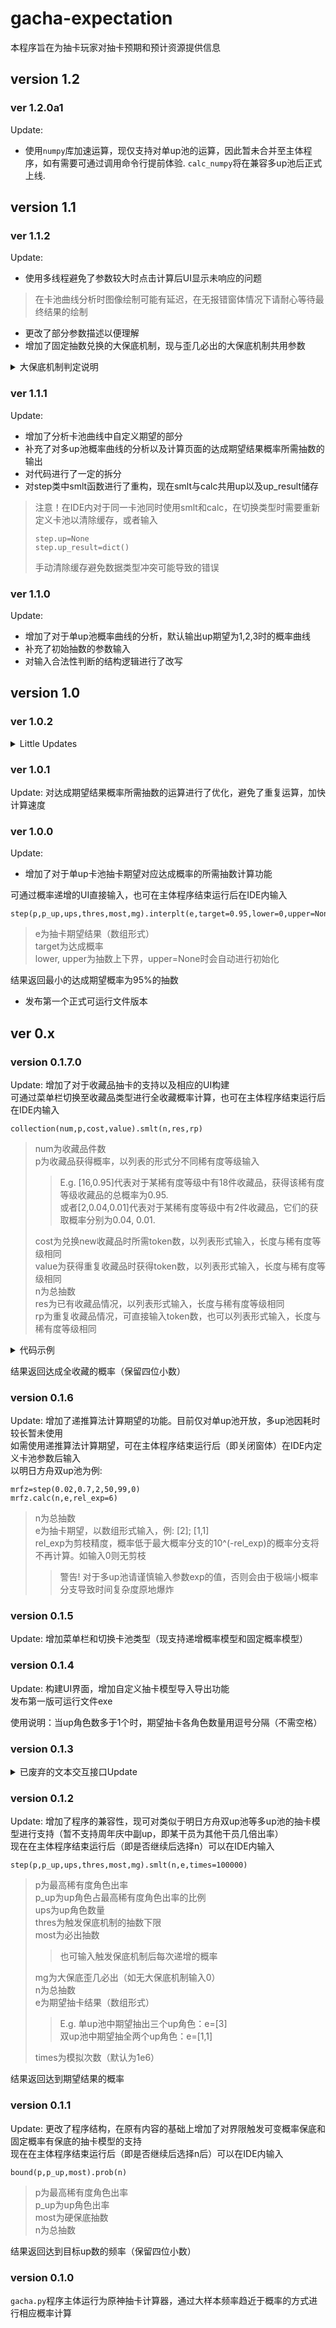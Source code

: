 # gacha-expectation

本程序旨在为抽卡玩家对抽卡预期和预计资源提供信息<br>

## version 1.2

### ver 1.2.0a1

Update:
* 使用`numpy`库加速运算，现仅支持对单up池的运算，因此暂未合并至主体程序，如有需要可通过调用命令行提前体验. `calc_numpy`将在兼容多up池后正式上线.

## version 1.1

### ver 1.1.2

Update:
* 使用多线程避免了参数较大时点击计算后UI显示未响应的问题
> 在卡池曲线分析时图像绘制可能有延迟，在无报错窗体情况下请耐心等待最终结果的绘制

* 更改了部分参数描述以便理解
* 增加了固定抽数兑换的大保底机制，现与歪几必出的大保底机制共用参数
<details>
<summary> 大保底机制判定说明 </summary>

注意！判断大保底机制是固定抽数兑换还是歪几必出的界限设定为与小保底抽数有关
>小于小保底抽数将被判定为歪几必出<br>
>大于等于小保底抽数将被判定为固定抽数兑换

如有特殊需求请使用命令行，对卡池类的`mg_type`进行手动更改
>`mg`为歪几必出<br>
>`exc`为固定抽数兑换
</details>

### ver 1.1.1

Update:
* 增加了分析卡池曲线中自定义期望的部分
* 补充了对多up池概率曲线的分析以及计算页面的达成期望结果概率所需抽数的输出
* 对代码进行了一定的拆分
* 对step类中smlt函数进行了重构，现在smlt与calc共用up以及up_result储存
> 注意！在IDE内对于同一卡池同时使用smlt和calc，在切换类型时需要重新定义卡池以清除缓存，或者输入
> ```
> step.up=None
> step.up_result=dict()
> ```
> 手动清除缓存避免数据类型冲突可能导致的错误

### ver 1.1.0

Update: 
* 增加了对于单up池概率曲线的分析，默认输出up期望为1,2,3时的概率曲线
* 补充了初始抽数的参数输入
* 对输入合法性判断的结构逻辑进行了改写<br>

## version 1.0

### ver 1.0.2
<details>
<summary>Little Updates</summary>
  
* 增加了对于不同达成目标期望的文案
* 一定的UI更改
* 完善补充了固定概率卡池模型保存/删除模板功能
  </details>

### ver 1.0.1
Update: 对达成期望结果概率所需抽数的运算进行了优化，避免了重复运算，加快计算速度<br>

### ver 1.0.0
Update:
* 增加了对于单up卡池抽卡期望对应达成概率的所需抽数计算功能<br>

可通过概率递增的UI直接输入，也可在主体程序结束运行后在IDE内输入<br>
```
step(p,p_up,ups,thres,most,mg).interplt(e,target=0.95,lower=0,upper=None)
```
>e为抽卡期望结果（数组形式）<br>
>target为达成概率<br>
>lower, upper为抽数上下界，upper=None时会自动进行初始化<br>

结果返回最小的达成期望概率为95%的抽数<br>

* 发布第一个正式可运行文件版本<br>

## ver 0.x
### version 0.1.7.0
Update: 增加了对于收藏品抽卡的支持以及相应的UI构建<br>
可通过菜单栏切换至收藏品类型进行全收藏概率计算，也可在主体程序结束运行后在IDE内输入<br>
```
collection(num,p,cost,value).smlt(n,res,rp)
```
>num为收藏品件数<br>
>p为收藏品获得概率，以列表的形式分不同稀有度等级输入
>>E.g. [16,0.95]代表对于某稀有度等级中有18件收藏品，获得该稀有度等级收藏品的总概率为0.95.<br>
>>或者[2,0.04,0.01]代表对于某稀有度等级中有2件收藏品，它们的获取概率分别为0.04, 0.01.<br>
>
>cost为兑换new收藏品时所需token数，以列表形式输入，长度与稀有度等级相同<br>
>value为获得重复收藏品时获得token数，以列表形式输入，长度与稀有度等级相同<br>
>n为总抽数<br>
>res为已有收藏品情况，以列表形式输入，长度与稀有度等级相同<br>
>rp为重复收藏品情况，可直接输入token数，也可以列表形式输入，长度与稀有度等级相同<br>

<details>
<summary>代码示例</summary>

E.g. 对于代码
```
collection(18,[[16,0.95],[2,0.04,0.01]],[4,20],[1,5]).smlt(30,[0,0],0)<br>
```
其模拟收藏品抽卡情况为:<br>
收藏品共有18件，分为两个稀有度等级，N为16件，获得概率相等，N等级收藏品获得概率95%；R为2件，获得概率分别为4%和1%。<br>
如果希望兑换未获得的N级收藏品需要4个代币，兑换未获得的R级收藏品需要20个代币。<br>
如果重复获得N级收藏品可以获得1个代币，重复获得R级收藏品可以获得5个代币。<br>
计划在这个卡池投入30抽，且尚未获得任何收藏品和重复收藏品。<br>
</details>

结果返回达成全收藏的概率（保留四位小数）<br> 

### version 0.1.6
Update: 增加了递推算法计算期望的功能。目前仅对单up池开放，多up池因耗时较长暂未使用<br>
如需使用递推算法计算期望，可在主体程序结束运行后（即关闭窗体）在IDE内定义卡池参数后输入<br>
以明日方舟双up池为例: 
```
mrfz=step(0.02,0.7,2,50,99,0)
mrfz.calc(n,e,rel_exp=6)
```
>n为总抽数<br>
>e为抽卡期望，以数组形式输入，例: [2]; [1,1]<br>
>rel_exp为剪枝精度，概率低于最大概率分支的10^(-rel_exp)的概率分支将不再计算。如输入0则无剪枝<br>
>>警告! 对于多up池请谨慎输入参数exp的值，否则会由于极端小概率分支导致时间复杂度原地爆炸

### version 0.1.5
Update: 增加菜单栏和切换卡池类型（现支持递增概率模型和固定概率模型）<br>

### version 0.1.4
Update: 构建UI界面，增加自定义抽卡模型导入导出功能<br>
发布第一版可运行文件exe<br>

使用说明：当up角色数多于1个时，期望抽卡各角色数量用逗号分隔（不需空格）<br>

### version 0.1.3
<details>
<summary>已废弃的文本交互接口Update</summary>
Update: 构建了新的IO接口，现在运行程序可选择一种类型卡池进行抽卡预期测算<br>
对于部分输入增加了合法性判断，在输入不合法数据时会提示合法输入格式<br>
</details>

### version 0.1.2
Update: 增加了程序的兼容性，现可对类似于明日方舟双up池等多up池的抽卡模型进行支持（暂不支持周年庆中副up，即某干员为其他干员几倍出率）<br>
现在在主体程序结束运行后（即是否继续后选择n）可以在IDE内输入
```
step(p,p_up,ups,thres,most,mg).smlt(n,e,times=100000)
```
>p为最高稀有度角色出率<br>
>p_up为up角色占最高稀有度角色出率的比例<br>
>ups为up角色数量<br>
>thres为触发保底机制的抽数下限<br>
>most为必出抽数<br>
>>也可输入触发保底机制后每次递增的概率<br>
>
>mg为大保底歪几必出（如无大保底机制输入0）<br>
>n为总抽数<br>
>e为期望抽卡结果（数组形式）<br>
>>E.g. 单up池中期望抽出三个up角色：e=[3]<br>
>>     双up池中期望抽全两个up角色：e=[1,1]<br>
>
>times为模拟次数（默认为1e6）<br>

结果返回达到期望结果的概率<br>

### version 0.1.1
Update: 更改了程序结构，在原有内容的基础上增加了对界限触发可变概率保底和固定概率有保底的抽卡模型的支持<br>
现在在主体程序结束运行后（即是否继续后选择n后）可以在IDE内输入
```
bound(p,p_up,most).prob(n)
```
>p为最高稀有度角色出率<br>
>p_up为up角色出率<br>
>most为硬保底抽数<br>
>n为总抽数<br>

结果返回达到目标up数的频率（保留四位小数）<br>

### version 0.1.0
`gacha.py`程序主体运行为原神抽卡计算器，通过大样本频率趋近于概率的方式进行相应概率计算<br>
